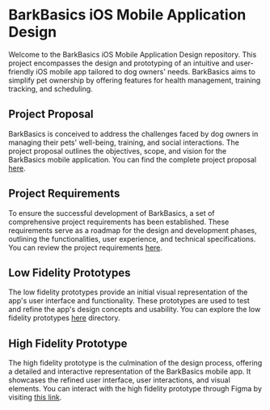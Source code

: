 # BarkBasics iOS Mobile Application Design

Welcome to the BarkBasics iOS Mobile Application Design repository. This project encompasses the design and prototyping of an intuitive and user-friendly iOS mobile app tailored to dog owners' needs. BarkBasics aims to simplify pet ownership by offering features for health management, training tracking, and scheduling.

## Project Proposal

BarkBasics is conceived to address the challenges faced by dog owners in managing their pets' well-being, training, and social interactions. The project proposal outlines the objectives, scope, and vision for the BarkBasics mobile application. You can find the complete project proposal [here](ProjectProposalThaureaux.docx).

## Project Requirements

To ensure the successful development of BarkBasics, a set of comprehensive project requirements has been established. These requirements serve as a roadmap for the design and development phases, outlining the functionalities, user experience, and technical specifications. You can review the project requirements [here](ProjectRequirementsThaureaux.docx).

## Low Fidelity Prototypes

The low fidelity prototypes provide an initial visual representation of the app's user interface and functionality. These prototypes are used to test and refine the app's design concepts and usability. You can explore the low fidelity prototypes [here](PrototypePart3Thaureaux.pdf) directory.

## High Fidelity Prototype

The high fidelity prototype is the culmination of the design process, offering a detailed and interactive representation of the BarkBasics mobile app. It showcases the refined user interface, user interactions, and visual elements. You can interact with the high fidelity prototype through Figma by visiting [this link](https://www.figma.com/file/your-figma-link](https://www.figma.com/file/I9WbMfhjjQxCbQnEOQkBpb/BarkBasics-Prototype?type=design&node-id=0-1&mode=design&t=jkpZgwACVdv0hsdE-0)https://www.figma.com/file/I9WbMfhjjQxCbQnEOQkBpb/BarkBasics-Prototype?type=design&node-id=0-1&mode=design&t=jkpZgwACVdv0hsdE-0).
